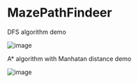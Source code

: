 # MazePathFindeer

DFS algorithm demo 

![image](https://github.com/laughugin/MazePathFindeer/assets/90358540/416b66bc-7faf-4e9b-8bf3-972656708c3d)

A* algorithm with Manhatan distance demo 

![image](https://github.com/laughugin/MazePathFindeer/assets/90358540/8dc119d6-e7e8-4fea-8327-d664970229e3)

